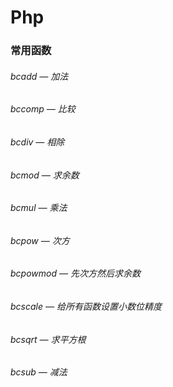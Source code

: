 # Php

### 常用函数

###### bcadd — 加法

###### bccomp — 比较

###### bcdiv — 相除

###### bcmod — 求余数

###### bcmul — 乘法

###### bcpow — 次方

###### bcpowmod — 先次方然后求余数

###### bcscale — 给所有函数设置小数位精度

###### bcsqrt — 求平方根

###### bcsub — 减法
